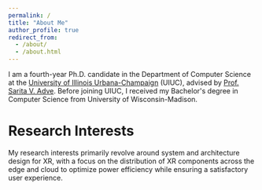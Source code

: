 ```yaml
---
permalink: /
title: "About Me"
author_profile: true
redirect_from: 
  - /about/
  - /about.html
---
```


I am a fourth-year Ph.D. candidate in the Department of Computer Science at the [University of Illinois Urbana-Champaign](https://illinois.edu/) (UIUC), advised by [Prof. Sarita V. Adve](http://sadve.cs.illinois.edu/). Before joining UIUC, I received my Bachelor's degree in Computer Science from University of Wisconsin-Madison.

Research Interests
======
My research interests primarily revolve around system and architecture design for XR, with a focus on the distribution of XR components across the edge and cloud to optimize power efficiency while ensuring a satisfactory user experience.

